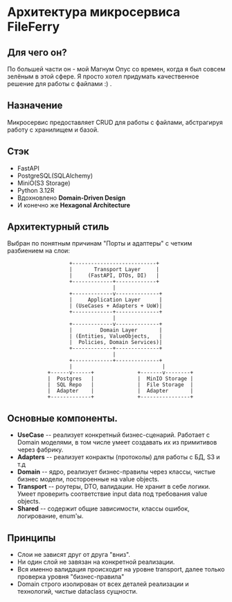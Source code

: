 # Архитектура микросервиса FileFerry

## Для чего он?
По большей части он - мой Магнум Опус со времен, когда я был совсем зелёным в этой сфере.
Я просто хотел придумать качественное решение для работы с файлами :) .

## Назначение
Микросервис предоставляет CRUD для работы с файлами, абстрагируя работу с хранилищем и базой.

## Стэк
- FastAPI
- PostgreSQL(SQLAlchemy)
- MiniO(S3 Storage)
- Python 3.12R
- Вдохновлено **Domain-Driven Design**
- И конечно же **Hexagonal Architecture**

## Архитектурный стиль
Выбран по понятным причинам "Порты и адаптеры" с четким разбиением на слои:
```text
                    +---------------------------+
                    |       Transport Layer     |
                    |     (FastAPI, DTOs, DI)   |
                    +-------------+-------------+
                                  |
                    +-------------v--------------+
                    |     Application Layer      |
                    | (UseCases + Adapters + UoW)|
                    +-------------+--------------+
                                  |
                    +-------------v--------------+
                    |         Domain Layer       |
                    | (Entities, ValueObjects,   |
                    |  Policies, Domain Services)|
                    +-------------+--------------+
                                  |
                    +-------------+--------------+
                    |                             |
             +------v------+              +-------v--------+
             |  Postgres   |              |  MinIO Storage |
             |  SQL Repo   |              |  File Storage  |
             |  Adapter    |              |  Adapter       |
             +-------------+              +----------------+
```


## Основные компоненты.

- **UseCase** -- реализует конкретный бизнес-сценарий. Работает с Domain моделями, в том числе умеет создавать их из примитивов через фабрику.
- **Adapters** -- реализует конракты (протоколы) для работы с БД, S3 и т.д
- **Domain** -- ядро, реализует бизнес-правилы через классы, чистые бизнес модели, постороенные на value objects.
- **Transport** -- роутеры, DTO, валидации. Не хранит в себе логики. Умеет проверить соответствие input data под требования value objects.
- **Shared** -- содержит общие зависимости, классы ошибок, логирование, enum'ы.

## Принципы
- Слои не зависят друг от друга "вниз".
- Ни один слой не завязан на конкретной реализации.
- Вся именно валидация происходит на уровне transport, далее только проверка уровня "бизнес-правила"
- Domain строго изолирован от всех деталей реализации и технологий, чистые dataclass сущности.

